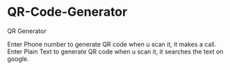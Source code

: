 # QR-Code-Generator
QR Generator


Enter Phone number to generate QR code when u scan it, it makes a call.
Enter Plain Text to generate QR code when u scan it, it searches the text on google.
